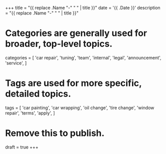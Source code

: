 +++
title = "{{ replace .Name "-" " " | title }}"
date = '{{ .Date }}'
description = "{{ replace .Name "-" " " | title }}"
# Categories are generally used for broader, top-level topics.
categories = [
 'car repair',
 'tuning',
 'team',
 'internal',
 'legal',
 'announcement',
 'service',
]
# Tags are used for more specific, detailed topics.
tags = [
 'car painting',
 'car wrapping',
 'oil change',
 'tire change',
 'window repair',
 'terms',
 'apply',
]
# Remove this to publish.
draft = true
+++
